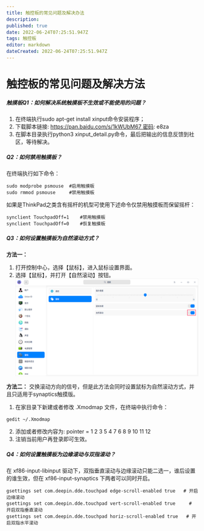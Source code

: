 ```yaml
---
title: 触控板的常见问题及解决办法
description: 
published: true
date: 2022-06-24T07:25:51.947Z
tags: 触控板
editor: markdown
dateCreated: 2022-06-24T07:25:51.947Z
---
```


# 触控板的常见问题及解决方法
##### 触摸板Q1：如何解决系统触摸板不生效或不能使用的问题？
1. 在终端执行sudo apt-get install xinput命令安装程序；
1. 下载脚本链接: https://pan.baidu.com/s/1kWUbM67 密码: e8za
1. 在脚本目录执行python3 xinput_detail.py命令，最后把输出的信息反馈到社区，等待解决。

##### Q2：如何禁用触摸板？
在终端执行如下命令：
```linux
sudo modprobe psmouse  #启用触摸板
sudo rmmod psmouse     #禁用触摸板
```
如果是ThinkPad之类含有摇杆的机型可使用下述命令仅禁用触摸板而保留摇杆：
```linux
synclient TouchpadOff=1    #禁用触摸板
synclient TouchpadOff=0    #恢复触摸板 
```
##### Q3：如何设置触摸板为自然滚动方式？
**方法一：**
1. 打开控制中心，选择【鼠标】，进入鼠标设置界面。
1. 选择【鼠标】，并打开【自然滚动】按钮。
![1.png](/for_trans/触控板/1.png)

**方法二：**
交换滚动方向的信号，但是此方法会同时设置鼠标为自然滚动方式，并且只适用于synaptics触摸版。
1. 在家目录下新建或者修改 .Xmodmap 文件，在终端中执行命令：
```linux
gedit ~/.Xmodmap
```
2. 添加或者修改内容为:
pointer = 1 2 3 5 4 7 6 8 9 10 11 12
3. 注销当前用户再登录即可生效。 
##### Q4：如何设置触摸板为边缘滚动与双指滚动？
在 xf86-input-libinput 驱动下，双指垂直滚动与边缘滚动只能二选一，谁后设置的谁生效，但在 xf86-input-synaptics 下两者可以同时开启。
```linux
gsettings set com.deepin.dde.touchpad edge-scroll-enabled true   # 开启边缘滚动
gsettings set com.deepin.dde.touchpad vert-scroll-enabled true     # 开启双指垂直滚动
gsettings set com.deepin.dde.touchpad horiz-scroll-enabled true   # 开启双指水平滚动
```
